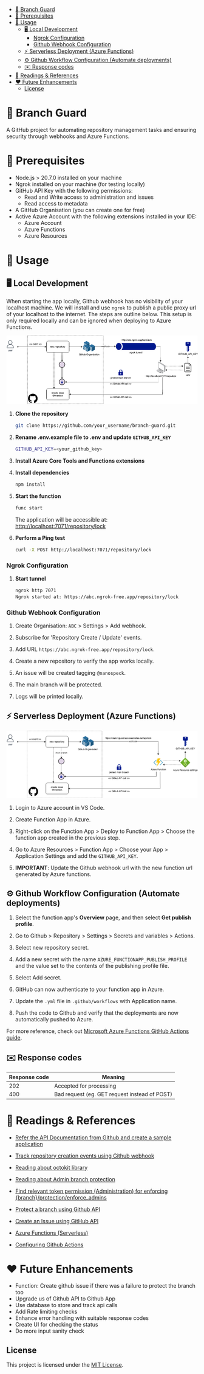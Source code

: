 - [🔐 Branch Guard](#-branch-guard)
- [📎  Prerequisites](#--prerequisites)
- [🚀 Usage](#-usage)
  - [🖥️  Local Development](#️--local-development)
    - [Ngrok Configuration](#ngrok-configuration)
    - [Github Webhook Configuration](#github-webhook-configuration)
  - [⚡️ Serverless Deployment (Azure Functions)](#️-serverless-deployment-azure-functions)
  - [⚙️ Github Workflow Configuration (Automate deployments)](#️-github-workflow-configuration-automate-deployments)
  - [✉️ Response codes](#️-response-codes)
- [📖 Readings \& References](#-readings--references)
- [❤️ Future Enhancements](#️-future-enhancements)
  - [License](#license)


# 🔐 Branch Guard

A GitHub project for automating repository management tasks and ensuring security through webhooks and Azure Functions.

# 📎  Prerequisites

- Node.js > 20.7.0 installed on your machine
- Ngrok installed on your machine (for testing locally)
- GitHub API Key with the following permissions:
  - Read and Write access to administration and issues
  - Read access to metadata
- A GitHub Organisation (you can create one for free)
- Active Azure Account with the following extensions installed in your IDE:
  - Azure Account
  - Azure Functions
  - Azure Resources

# 🚀 Usage

## 🖥️  Local Development

When starting the app locally, Github webhook has no visibility of your localhost machine. We will install and use `ngrok` to publish a public proxy url of your localhost to the internet. The steps are outline below. This setup is only required locally and can be ignored when deploying to Azure Functions. 

![Alt text](/local.png)

1. **Clone the repository**
   ```bash
   git clone https://github.com/your_username/branch-guard.git
   ```

2. **Rename .env.example file to .env and update `GITHUB_API_KEY`**
   ```bash
   GITHUB_API_KEY=<your_github_key>
   ```

3. **Install Azure Core Tools and Functions extensions**
   
4. **Install dependencies**
   ```bash
   npm install
   ```

5. **Start the function**
   ```bash
   func start
   ```
   The application will be accessible at: [http://localhost:7071/repository/lock](http://localhost:7071/repository/lock)

6. **Perform a Ping test**
   ```bash
   curl -X POST http://localhost:7071/repository/lock
   ```

### Ngrok Configuration ###

1. **Start tunnel**
   ```bash
   ngrok http 7071
   Ngrok started at: https://abc.ngrok-free.app/repository/lock
   ```   

### Github Webhook Configuration ###

1. Create Organisation: `ABC` > Settings > Add webhook.
   
2. Subscribe for 'Repository Create / Update' events.
   
3. Add URL `https://abc.ngrok-free.app/repository/lock`.
   
4. Create a new repository to verify the app works locally.
   
5. An issue will be created tagging `@nanospeck`.
   
6. The main branch will be protected.

7. Logs will be printed locally.

## ⚡️ Serverless Deployment (Azure Functions)

![Alt text](/cloud.png)

1. Login to Azure account in VS Code.

2. Create Function App in Azure.

3. Right-click on the Function App > Deploy to Function App > Choose the function app created in the previous step.

4. Go to Azure Resources > Function App > Choose your App > Application Settings and add the `GITHUB_API_KEY`.
5. **IMPORTANT**: Update the Github webhook url with the new function url generated by Azure functions.

## ⚙️ Github Workflow Configuration (Automate deployments)

1. Select the function app's **Overview** page, and then select **Get publish profile**.

2. Go to Github > Repository > Settings > Secrets and variables > Actions.

3. Select new repository secret.

4. Add a new secret with the name `AZURE_FUNCTIONAPP_PUBLISH_PROFILE` and the value set to the contents of the publishing profile file.

5. Select Add secret.

6. GitHub can now authenticate to your function app in Azure.

7. Update the `.yml` file in `.github/workflows` with Application name.

8. Push the code to Github and verify that the deployments are now automatically pushed to Azure.

For more reference, check out [Microsoft Azure Functions GitHub Actions guide](https://learn.microsoft.com/en-us/azure/azure-functions/functions-how-to-github-actions?tabs=windows%2Cjavascript&pivots=method-manual#example-workflow-configuration-file).


## ✉️ Response codes

| Response code | Meaning                                       |
|---------------|-----------------------------------------------|
| 202           | Accepted for processing                       |
| 400           | Bad request (eg. GET request instead of POST) |


# 📖 Readings & References #

- [Refer the API Documentation from Github and create a sample application](https://docs.github.com/en/webhooks/using-webhooks/handling-webhook-deliveries#javascript-example)

- [Track repository creation events using Github webhook](https://docs.github.com/en/webhooks/webhook-events-and-payloads?actionType=created#repository)

- [Reading about octokit library](https://github.com/octokit/octokit.js/#readme)

- [Reading about Admin branch protection](https://docs.github.com/en/rest/branches/branch-protection?apiVersion=2022-11-28#set-admin-branch-protection)

- [Find relevant token permission (Administration) for enforcing {branch}/protection/enforce_admins](https://docs.github.com/en/rest/overview/permissions-required-for-fine-grained-personal-access-tokens?apiVersion=2022-11-28#repository-permissions-for-administration)

- [Protect a branch using Github API](https://docs.github.com/en/rest/branches/branch-protection?apiVersion=2022-11-28#update-branch-protection)

- [Create an Issue using GitHub API](https://docs.github.com/en/rest/issues/issues?apiVersion=2022-11-28#create-an-issue)

- [Azure Functions (Serverless)](https://learn.microsoft.com/en-us/azure/azure-functions/functions-reference-node?tabs=javascript%2Cwindows%2Cazure-cli&pivots=nodejs-model-v4)

- [Configuring Github Actions](https://learn.microsoft.com/en-us/azure/azure-functions/functions-how-to-github-actions?tabs=windows%2Cjavascript&pivots=method-manual#example-workflow-configuration-file)

# ❤️ Future Enhancements #

- Function: Create github issue if there was a failure to protect the branch too
- Upgrade us of Github API to Github App
- Use database to store and track api calls
- Add Rate limiting checks
- Enhance error handling with suitable response codes
- Create UI for checking the status
- Do more input sanity check

## License

This project is licensed under the [MIT License](LICENSE.md).